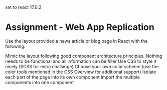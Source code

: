 set to react 17.0.2

# Assignment - Web App Replication

Use the layout provided a news article or blog page in React with the following:

Mimic the layout following good component architecture principles.
Nothing needs to be functional and all information can be filler
Use CSS to style it nicely (SCSS for extra challange)
Choose your own color scheme (use the color tools mentioned in the CSS Overview for additional support)
Isolate each part of the page into its own component
Import the multiple components into one component
